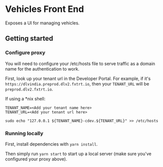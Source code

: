 # Vehicles Front End

Exposes a UI for managing vehicles.

## Getting started

### Configure proxy

You will need to configure your /etc/hosts file to serve traffic as a domain name for the authentication to work.

First, look up your tenant url in the Developer Portal. For example, if it's `https://dlvindia.preprod.dlv2.fxtrt.io`, then your `TENANT_URL` will be `preprod.dlv2.fxtrt.io`.

If using a \*nix shell:

    TENANT_NAME=<Add your tenant name here>
    TENANT_URL=<Add your tenant url here>

    sudo echo "127.0.0.1 ${TENANT_NAME}-cdev.${TENANT_URL}" >> /etc/hosts

### Running locally

First, install dependencies with `yarn install`.

Then simply run `yarn start` to start up a local server (make sure you've configured your proxy above).
